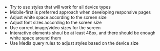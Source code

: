 - Try to use styles that will work for all device types
- Mobile-first is preferred approach when developing responsive pages
- Adjust white space according to the screen size
- Adjust font sizes according to the screen size
- Use correct image/video sizes for the screen
- Interactive elements shoul be at least 48px, and there should be enough white space around them
- Use Media query rules to adjust styles based on the device size 